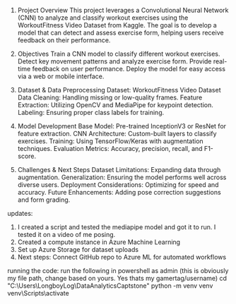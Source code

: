 1. Project Overview
This project leverages a Convolutional Neural Network (CNN) to analyze and classify workout exercises using the WorkoutFitness Video Dataset from Kaggle. The goal is to develop a model that can detect and assess exercise form, helping users receive feedback on their performance.

2. Objectives
Train a CNN model to classify different workout exercises.
Detect key movement patterns and analyze exercise form.
Provide real-time feedback on user performance.
Deploy the model for easy access via a web or mobile interface.
3. Dataset & Data Preprocessing
Dataset: WorkoutFitness Video Dataset
Data Cleaning: Handling missing or low-quality frames.
Feature Extraction: Utilizing OpenCV and MediaPipe for keypoint detection.
Labeling: Ensuring proper class labels for training.
4. Model Development
Base Model: Pre-trained InceptionV3 or ResNet for feature extraction.
CNN Architecture: Custom-built layers to classify exercises.
Training: Using TensorFlow/Keras with augmentation techniques.
Evaluation Metrics: Accuracy, precision, recall, and F1-score.

5. Challenges & Next Steps
Dataset Limitations: Expanding data through augmentation.
Generalization: Ensuring the model performs well across diverse users.
Deployment Considerations: Optimizing for speed and accuracy.
Future Enhancements: Adding pose correction suggestions and form grading.


updates:

1) I created a script and tested the mediapipe model and got it to run. I tested it on a video of me posing.
2) Created a compute instance in Azure Machine Learning
3) Set up Azure Storage for dataset uploads
4) Next steps: Connect GitHub repo to Azure ML for automated workflows  


running the code: 
run the following in powershell as admin (this is obviously my file path, change based on yours. Yes thats my gamertag/username)
cd "C:\Users\LongboyLog\DataAnalyticsCaptstone"
python -m venv venv
venv\Scripts\activate
